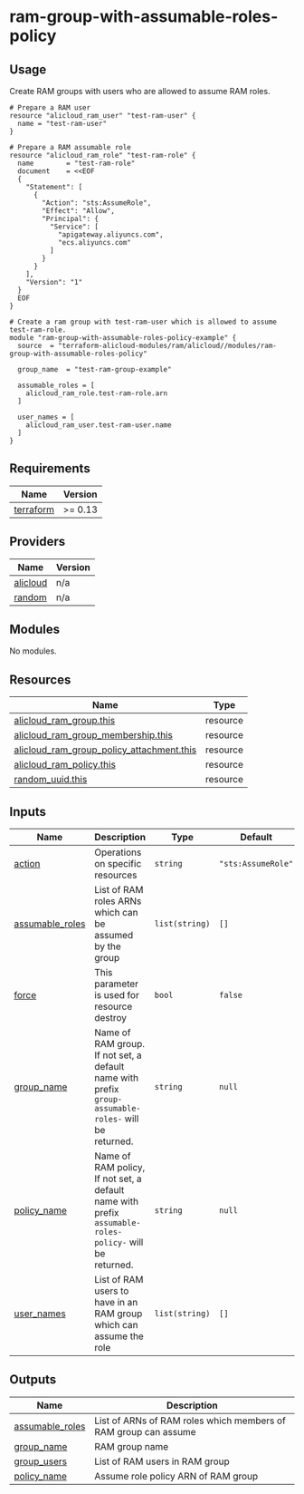 # ram-group-with-assumable-roles-policy

## Usage

Create RAM groups with users who are allowed to assume RAM roles.

```hcl
# Prepare a RAM user
resource "alicloud_ram_user" "test-ram-user" {
  name = "test-ram-user"
}

# Prepare a RAM assumable role
resource "alicloud_ram_role" "test-ram-role" {
  name        = "test-ram-role"
  document    = <<EOF
  {
    "Statement": [
      {
        "Action": "sts:AssumeRole",
        "Effect": "Allow",
        "Principal": {
          "Service": [
            "apigateway.aliyuncs.com",
            "ecs.aliyuncs.com"
          ]
        }
      }
    ],
    "Version": "1"
  }
  EOF
}

# Create a ram group with test-ram-user which is allowed to assume test-ram-role.
module "ram-group-with-assumable-roles-policy-example" {
  source  = "terraform-alicloud-modules/ram/alicloud//modules/ram-group-with-assumable-roles-policy"

  group_name  = "test-ram-group-example"

  assumable_roles = [
    alicloud_ram_role.test-ram-role.arn
  ]

  user_names = [
    alicloud_ram_user.test-ram-user.name
  ]
}

```

<!-- BEGIN_TF_DOCS -->
## Requirements

| Name | Version |
|------|---------|
| <a name="requirement_terraform"></a> [terraform](#requirement\_terraform) | >= 0.13 |

## Providers

| Name | Version |
|------|---------|
| <a name="provider_alicloud"></a> [alicloud](#provider\_alicloud) | n/a |
| <a name="provider_random"></a> [random](#provider\_random) | n/a |

## Modules

No modules.

## Resources

| Name | Type |
|------|------|
| [alicloud_ram_group.this](https://registry.terraform.io/providers/hashicorp/alicloud/latest/docs/resources/ram_group) | resource |
| [alicloud_ram_group_membership.this](https://registry.terraform.io/providers/hashicorp/alicloud/latest/docs/resources/ram_group_membership) | resource |
| [alicloud_ram_group_policy_attachment.this](https://registry.terraform.io/providers/hashicorp/alicloud/latest/docs/resources/ram_group_policy_attachment) | resource |
| [alicloud_ram_policy.this](https://registry.terraform.io/providers/hashicorp/alicloud/latest/docs/resources/ram_policy) | resource |
| [random_uuid.this](https://registry.terraform.io/providers/hashicorp/random/latest/docs/resources/uuid) | resource |

## Inputs

| Name | Description | Type | Default | Required |
|------|-------------|------|---------|:--------:|
| <a name="input_action"></a> [action](#input\_action) | Operations on specific resources | `string` | `"sts:AssumeRole"` | no |
| <a name="input_assumable_roles"></a> [assumable\_roles](#input\_assumable\_roles) | List of RAM roles ARNs which can be assumed by the group | `list(string)` | `[]` | no |
| <a name="input_force"></a> [force](#input\_force) | This parameter is used for resource destroy | `bool` | `false` | no |
| <a name="input_group_name"></a> [group\_name](#input\_group\_name) | Name of RAM group. If not set, a default name with prefix `group-assumable-roles-` will be returned. | `string` | `null` | no |
| <a name="input_policy_name"></a> [policy\_name](#input\_policy\_name) | Name of RAM policy, If not set, a default name with prefix `assumable-roles-policy-` will be returned. | `string` | `null` | no |
| <a name="input_user_names"></a> [user\_names](#input\_user\_names) | List of RAM users to have in an RAM group which can assume the role | `list(string)` | `[]` | no |

## Outputs

| Name | Description |
|------|-------------|
| <a name="output_assumable_roles"></a> [assumable\_roles](#output\_assumable\_roles) | List of ARNs of RAM roles which members of RAM group can assume |
| <a name="output_group_name"></a> [group\_name](#output\_group\_name) | RAM group name |
| <a name="output_group_users"></a> [group\_users](#output\_group\_users) | List of RAM users in RAM group |
| <a name="output_policy_name"></a> [policy\_name](#output\_policy\_name) | Assume role policy ARN of RAM group |
<!-- END_TF_DOCS -->

